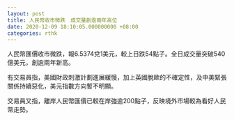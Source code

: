 ```yaml
---
layout: post
title: 人民幣收市微跌　成交量創逾兩年高位
date: 2020-12-09 18:10:05.000000000 +08:00
categories: rthk
---
```


人民幣匯價收市微跌，報6.5374兌1美元，較上日跌54點子。全日成交量突破540億美元，創逾兩年新高。

有交易員指，美國財政刺激計劃進展緩慢，加上英國脫歐的不確定性，及中美緊張關係持續惡化，美元指數方向暫不明顯。

交易員又指，離岸人民幣匯價已較在岸強逾200點子，反映境外市場較為看好人民幣走勢。
